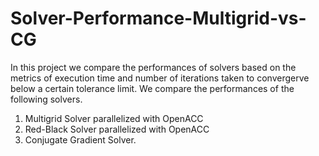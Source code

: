 # Solver-Performance-Multigrid-vs-CG



In this project we compare the performances of solvers based on the metrics of execution time and number of iterations taken to convergerve below a certain tolerance limit.
We compare the performances of the following solvers.
1) Multigrid Solver parallelized with OpenACC
2) Red-Black Solver parallelized with OpenACC
3) Conjugate Gradient Solver. 
